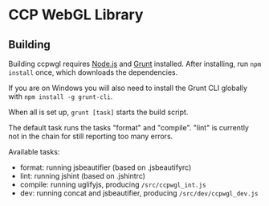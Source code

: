 CCP WebGL Library
======

Building
------

Building ccpwgl requires [Node.js](http://www.nodejs.org) and [Grunt](http://www.gruntjs.com) installed.
After installing, run ```npm install``` once, which downloads the dependencies.

If you are on Windows you will also need to install the Grunt CLI globally with ```npm install -g grunt-cli```.

When all is set up, ```grunt [task]``` starts the build script.

The default task runs the tasks "format" and "compile". "lint" is currently not in the
chain for still reporting too many errors.

Available tasks:
* format: running jsbeautifier (based on .jsbeautifyrc)
* lint: running jshint (based on .jshintrc)
* compile: running uglifyjs, producing `/src/ccpwgl_int.js`
* dev: running concat and jsbeautifier, producing `/src/dev/ccpwgl_dev.js`